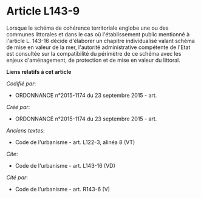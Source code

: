 # Article L143-9

Lorsque le schéma de cohérence territoriale englobe une ou des communes littorales et dans le cas où l'établissement public
mentionné à l'article L. 143-16 décide d'élaborer un chapitre individualisé valant schéma de mise en valeur de la mer,
l'autorité administrative compétente de l'Etat est consultée sur la compatibilité du périmètre de ce schéma avec les enjeux
d'aménagement, de protection et de mise en valeur du littoral.

**Liens relatifs à cet article**

_Codifié par_:

  - ORDONNANCE n°2015-1174 du 23 septembre 2015 - art.

_Créé par_:

  - ORDONNANCE n°2015-1174 du 23 septembre 2015 - art.

_Anciens textes_:

  - Code de l'urbanisme - art. L122-3, alinéa 8 (VT)

_Cite_:

  - Code de l'urbanisme - art. L143-16 (VD)

_Cité par_:

  - Code de l'urbanisme - art. R143-6 (V)
